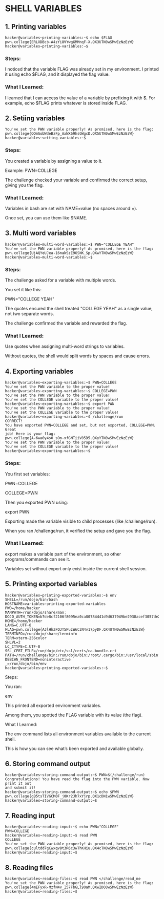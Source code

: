 # SHELL VARIABLES
## 1. Printing variables
```
hacker@variables~printing-variables:~$ echo $FLAG
pwn.college{ERLXDBcb-A4zYi8VYwgGMMnqF-X.QX3UTN0wSMwEzNzEzW}
hacker@variables~printing-variables:~$ 
```

### Steps:

I noticed that the variable FLAG was already set in my environment. I printed it using echo $FLAG, and it displayed the flag value.

### What I Learned:

I learned that I can access the value of a variable by prefixing it with $. For example, echo $FLAG prints whatever is stored inside FLAG.


## 2. Setiing variables
```
You've set the PWN variable properly! As promised, here is the flag:
pwn.college{QOmGobWdeBzFp_AxWX69hsGWgcD.QX5UTN0wSMwEzNzEzW}
hacker@variables~setting-variables:~$ 
```

### Steps:

You created a variable by assigning a value to it.

Example: PWN=COLLEGE

The challenge checked your variable and confirmed the correct setup, giving you the flag.

### What I Learned:

Variables in bash are set with NAME=value (no spaces around =).

Once set, you can use them like $NAME.

## 3. Multi word variables
```
hacker@variables~multi-word-variables:~$ PWN="COLLEGE YEAH"
You've set the PWN variable properly! As promised, here is the flag:
pwn.college{UjAQYeUJea-16nakSzE9OSNK_Sp.QXwYTN0wSMwEzNzEzW}
hacker@variables~multi-word-variables:~$ 
```

### Steps:

The challenge asked for a variable with multiple words.

You set it like this:

PWN="COLLEGE YEAH"

The quotes ensured the shell treated "COLLEGE YEAH" as a single value, not two separate words.

The challenge confirmed the variable and rewarded the flag.

### What I Learned:

Use quotes when assigning multi-word strings to variables.

Without quotes, the shell would split words by spaces and cause errors.

## 4. Exporting variables
```
hacker@variables~exporting-variables:~$ PWN=COLLEGE
You've set the PWN variable to the proper value!
hacker@variables~exporting-variables:~$ COLLEGE=PWN
You've set the PWN variable to the proper value!
You've set the COLLEGE variable to the proper value!
hacker@variables~exporting-variables:~$ export PWN
You've set the PWN variable to the proper value!
You've set the COLLEGE variable to the proper value!
hacker@variables~exporting-variables:~$ /challenge/run
CORRECT!
You have exported PWN=COLLEGE and set, but not exported, COLLEGE=PWN. Great 
job! Here is your flag:
pwn.college{A-6wa0y4s0_sOn-xfGNTiiV05D5.QXyYTN0wSMwEzNzEzW}
You've set the PWN variable to the proper value!
You've set the COLLEGE variable to the proper value!
hacker@variables~exporting-variables:~$ 
```

### Steps:

You first set variables:

PWN=COLLEGE

COLLEGE=PWN

Then you exported PWN using:

export PWN

Exporting made the variable visible to child processes (like /challenge/run).

When you ran /challenge/run, it verified the setup and gave you the flag.

### What I Learned:

export makes a variable part of the environment, so other programs/commands can see it.

Variables set without export only exist inside the current shell session.

## 5. Printing exported variables
```
hacker@variables~printing-exported-variables:~$ env
SHELL=/run/dojo/bin/bash
HOSTNAME=variables~printing-exported-variables
PWD=/home/hacker
MANPATH=/run/dojo/share/man:
DOJO_AUTH_TOKEN=b7de8cf2106f8095ea0ca80784441d9d637949be2938acef3057de20b9b8db92
HOME=/home/hacker
LANG=C.UTF-8
FLAG=pwn.college{AJlHhZFQJT5PuzW6CzN4v17pyDF.QX4UTN0wSMwEzNzEzW}
TERMINFO=/run/dojo/share/terminfo
TERM=xterm-256color
SHLVL=2
LC_CTYPE=C.UTF-8
SSL_CERT_FILE=/run/dojo/etc/ssl/certs/ca-bundle.crt
PATH=/run/challenge/bin:/run/dojo/bin:/root/.cargo/bin:/usr/local/sbin:/usr/local/bin:/usr/sbin:/usr/bin:/sbin:/bin
DEBIAN_FRONTEND=noninteractive
_=/run/dojo/bin/env
hacker@variables~printing-exported-variables:~$ 
```

Steps:

You ran:

env

This printed all exported environment variables.

Among them, you spotted the FLAG variable with its value (the flag).

What I Learned:

The env command lists all environment variables available to the current shell.

This is how you can see what’s been exported and available globally.

## 6. Storing command output
```
hacker@variables~storing-command-output:~$ PWN=$(/challenge/run)
Congratulations! You have read the flag into the PWN variable. Now print it out 
and submit it!
hacker@variables~storing-command-output:~$ echo $PWN
pwn.college{gB5tsTIVGCM0F_j0Kr2Jh7xYjrp.QX1cDN1wSMwEzNzEzW}
hacker@variables~storing-command-output:~$ 
```
## 7. Reading input
```
hacker@variables~reading-input:~$ echo PWN="COLLEGE"
PWN=COLLEGE
hacker@variables~reading-input:~$ read PWN
COLLEGE
You've set the PWN variable properly! As promised, here is the flag:
pwn.college{cultdd7gCwxqv8t3R6c3wThKHiu.QX4cTN0wSMwEzNzEzW}
hacker@variables~reading-input:~$ 
```
## 8. Reading files
```
hacker@variables~reading-files:~$ read PWN </challenge/read_me
You've set the PWN variable properly! As promised, here is the flag:
pwn.college{4mEFyxR-MzfN4v_I57FbGLl90aM.QXwIDO0wSMwEzNzEzW}
hacker@variables~reading-files:~$ 
```
